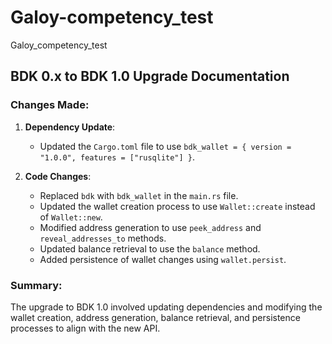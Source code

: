 # Galoy-competency_test
Galoy_competency_test

## BDK 0.x to BDK 1.0 Upgrade Documentation

### Changes Made:
1. **Dependency Update**:
   - Updated the `Cargo.toml` file to use `bdk_wallet = { version = "1.0.0", features = ["rusqlite"] }`.

2. **Code Changes**:
   - Replaced `bdk` with `bdk_wallet` in the `main.rs` file.
   - Updated the wallet creation process to use `Wallet::create` instead of `Wallet::new`.
   - Modified address generation to use `peek_address` and `reveal_addresses_to` methods.
   - Updated balance retrieval to use the `balance` method.
   - Added persistence of wallet changes using `wallet.persist`.

### Summary:
The upgrade to BDK 1.0 involved updating dependencies and modifying the wallet creation, address generation, balance retrieval, and persistence processes to align with the new API.
